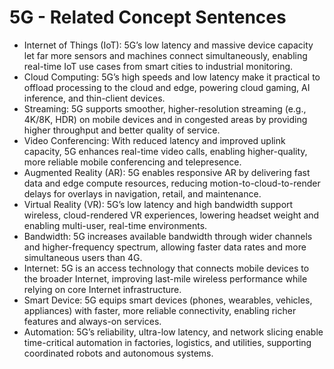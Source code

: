 # 5G - Related Concept Sentences

- Internet of Things (IoT): 5G’s low latency and massive device capacity let far more sensors and machines connect simultaneously, enabling real-time IoT use cases from smart cities to industrial monitoring.
- Cloud Computing: 5G’s high speeds and low latency make it practical to offload processing to the cloud and edge, powering cloud gaming, AI inference, and thin-client devices.
- Streaming: 5G supports smoother, higher-resolution streaming (e.g., 4K/8K, HDR) on mobile devices and in congested areas by providing higher throughput and better quality of service.
- Video Conferencing: With reduced latency and improved uplink capacity, 5G enhances real-time video calls, enabling higher-quality, more reliable mobile conferencing and telepresence.
- Augmented Reality (AR): 5G enables responsive AR by delivering fast data and edge compute resources, reducing motion-to-cloud-to-render delays for overlays in navigation, retail, and maintenance.
- Virtual Reality (VR): 5G’s low latency and high bandwidth support wireless, cloud-rendered VR experiences, lowering headset weight and enabling multi-user, real-time environments.
- Bandwidth: 5G increases available bandwidth through wider channels and higher-frequency spectrum, allowing faster data rates and more simultaneous users than 4G.
- Internet: 5G is an access technology that connects mobile devices to the broader Internet, improving last-mile wireless performance while relying on core Internet infrastructure.
- Smart Device: 5G equips smart devices (phones, wearables, vehicles, appliances) with faster, more reliable connectivity, enabling richer features and always-on services.
- Automation: 5G’s reliability, ultra-low latency, and network slicing enable time-critical automation in factories, logistics, and utilities, supporting coordinated robots and autonomous systems.
